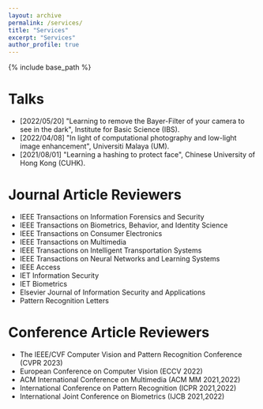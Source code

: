 ```yaml
---
layout: archive
permalink: /services/
title: "Services"
excerpt: "Services"
author_profile: true
---
```


{% include base_path %}


Talks
======
* [2022/05/20] "Learning to remove the Bayer-Filter of your camera to see in the dark", Institute for Basic Science (IBS).
* [2022/04/08] "In light of computational photography and low-light image enhancement", Universiti Malaya (UM).
* [2021/08/01] "Learning a hashing to protect face", Chinese University of Hong Kong (CUHK). 


Journal Article Reviewers
======
* IEEE Transactions on Information Forensics and Security
* IEEE Transactions on Biometrics, Behavior, and Identity Science
* IEEE Transactions on Consumer Electronics
* IEEE Transactions on Multimedia
* IEEE Transactions on Intelligent Transportation Systems
* IEEE Transactions on Neural Networks and Learning Systems
* IEEE Access
* IET Information Security
* IET Biometrics
* Elsevier Journal of Information Security and Applications
* Pattern Recognition Letters

Conference Article Reviewers
======
* The IEEE/CVF Computer Vision and Pattern Recognition Conference (CVPR 2023)
* European Conference on Computer Vision (ECCV 2022)
* ACM International Conference on Multimedia (ACM MM 2021,2022)
* International Conference on Pattern Recognition (ICPR 2021,2022)
* International Joint Conference on Biometrics (IJCB 2021,2022)

